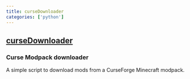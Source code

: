 ```yaml
---
title: curseDownloader
categories: ['python']
---
```

## [curseDownloader](https://github.com/portablejim/curseDownloader)

### Curse Modpack downloader



A simple script to download mods from a CurseForge Minecraft modpack.
